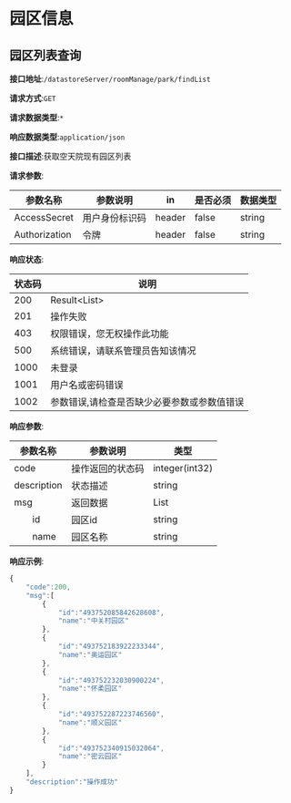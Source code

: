 # 园区信息


## 园区列表查询


**接口地址**:`/datastoreServer/roomManage/park/findList`


**请求方式**:`GET`


**请求数据类型**:`*`


**响应数据类型**:`application/json`


**接口描述**:获取空天院现有园区列表


**请求参数**:


| 参数名称      | 参数说明       | in     | 是否必须 | 数据类型 |
| ------------- | -------------- | ------ | -------- | -------- |
| AccessSecret  | 用户身份标识码 | header | false    | string   |
| Authorization | 令牌           | header | false    | string   |


**响应状态**:


| 状态码 | 说明                                        |
| ------ | ------------------------------------------- |
| 200    | Result<List<SimpleParkView>>                |
| 201    | 操作失败                                    |
| 403    | 权限错误，您无权操作此功能                  |
| 500    | 系统错误，请联系管理员告知该情况            |
| 1000   | 未登录                                      |
| 1001   | 用户名或密码错误                            |
| 1002   | 参数错误,请检查是否缺少必要参数或参数值错误 |


**响应参数**:


| 参数名称         | 参数说明         | 类型                 |
| ---------------- | ---------------- | -------------------- |
| code             | 操作返回的状态码 | integer(int32)       |
| description      | 状态描述         | string               |
| msg              | 返回数据         | List<SimpleParkView> |
| &emsp;&emsp;id   | 园区id           | string               |
| &emsp;&emsp;name | 园区名称         | string               |


**响应示例**:
```javascript
{
    "code":200,
    "msg":[
        {
            "id":"493752085842628608",
            "name":"中关村园区"
        },
        {
            "id":"493752183922233344",
            "name":"奥运园区"
        },
        {
            "id":"493752232030900224",
            "name":"怀柔园区"
        },
        {
            "id":"493752287223746560",
            "name":"顺义园区"
        },
        {
            "id":"493752340915032064",
            "name":"密云园区"
        }
    ],
    "description":"操作成功"
}
```
